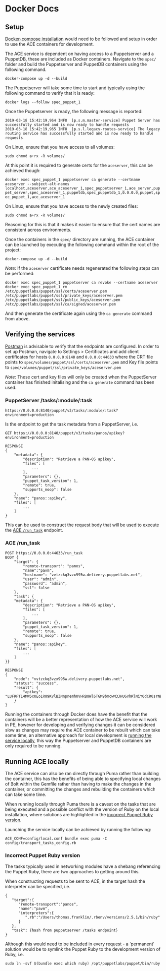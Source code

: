 # Docker Docs

## Setup

[Docker-compose installation](https://docs.docker.com/compose/install/) would need to be followed and setup in order to use the ACE containers for development.

The ACE service is dependent on having access to a Puppetserver and a PuppetDB, these are included as Docker containers. Navigate to the `spec/` folder and build the Puppetserver and PuppetDB containers using the following command.

```
docker-compose up -d --build
```

The Puppetserver will take some time to start and typically using the following command to verify that it is ready:

```
docker logs --follow spec_puppet_1
```

Once the Puppetserver is ready, the following message is reported:

```
2019-03-18 15:42:19,964 INFO  [p.s.m.master-service] Puppet Server has successfully started and is now ready to handle requests
2019-03-18 15:42:19,965 INFO  [p.s.l.legacy-routes-service] The legacy routing service has successfully started and is now ready to handle requests
```

On Linux, ensure that you have access to all volumes:

```
sudo chmod a+rx -R volumes/
```

At this point it is required to generate certs for the `aceserver`, this can be achieved though:

`docker exec spec_puppet_1 puppetserver ca generate --certname aceserver --subject-alt-names localhost,aceserver,ace_aceserver_1,spec_puppetserver_1,ace_server,puppet_server,spec_aceserver_1,puppetdb,spec_puppetdb_1,0.0.0.0,puppet,spec_puppet_1,ace_aceserver_1`

On Linux, ensure that you have access to the newly created files:

```
sudo chmod a+rx -R volumes/
```

Reasoning for this is that it makes it easier to ensure that the cert names are consistent across environments.

Once the containers in the `spec/` directory are running, the ACE container can be launched by executing the following command within the root of the project:

```
docker-compose up -d --build
```

_Note_: If the `aceserver` certificate needs regenerated the following steps can be performed:

```
docker exec spec_puppet_1 puppetserver ca revoke --certname aceserver
docker exec spec_puppet_1 rm /etc/puppetlabs/puppet/ssl/certs/aceserver.pem /etc/puppetlabs/puppet/ssl/private_keys/aceserver.pem /etc/puppetlabs/puppet/ssl/public_keys/aceserver.pem /etc/puppetlabs/puppet/ssl/ca/signed/aceserver.pem
```

And then generate the certificate again using the `ca generate` command from above.

## Verifying the services

[Postman](https://www.getpostman.com/) is advisable to verify that the endpoints are configured. In order to set up Postman, navigate to Settings > Certificates and add client certificates for hosts `0.0.0.0:8140` and `0.0.0.0:44633` where the CRT file points to `spec/volumes/puppet/ssl/certs/aceserver.pem` and Key file points to `spec/volumes/puppet/ssl/private_keys/aceserver.pem`

*Note*: These cert and key files will only be created when the PuppetServer container has finished initalising and the `ca generate` command has been used.

### PuppetServer /tasks/:module/:task

```
https://0.0.0.0:8140/puppet/v3/tasks/:module/:task?environment=production
```

Is the endpoint to get the task metadata from a PuppetServer, i.e.

```
GET https://0.0.0.0:8140/puppet/v3/tasks/panos/apikey?environment=production

RESPONSE
{
    "metadata": {
        "description": "Retrieve a PAN-OS apikey",
        "files": [
            ...
        ],
        "parameters": {},
        "puppet_task_version": 1,
        "remote": true,
        "supports_noop": false
    },
    "name": "panos::apikey",
    "files": [
        ...
    ]
}
```

This can be used to construct the request body that will be used to execute the [ACE `/run_task`](#ace-runtask) endpoint.

### ACE /run_task

```
POST https://0.0.0.0:44633/run_task
BODY {
	"target": {
		"remote-transport": "panos",
		"name":"pavm",
		"hostname": "vvtzckq3vzx995w.delivery.puppetlabs.net",
		"user": "admin",
		"password": "admin",
		"ssl": false
	},
	"task": {
    "metadata": {
        "description": "Retrieve a PAN-OS apikey",
        "files": [
            ...
        ],
        "parameters": {},
        "puppet_task_version": 1,
        "remote": true,
        "supports_noop": false
    },
    "name": "panos::apikey",
    "files": [
        ...
    ]
}}

RESPONSE
{
    "node": "vvtzckq3vzx995w.delivery.puppetlabs.net",
    "status": "success",
    "result": {
        "apikey": "LUFRPT14MW5xOEo1R09KVlBZNnpnemh0VHRBOWl6TGM9bXcwM3JHUGVhRlNiY0dCR0srNERUQT09"
    }
}
```

Running the containers through Docker does have the benefit that the containers will be a better representation of how the ACE service will work in PE, however for developing and verifying changes it can be considered slow as changes may require the ACE container to be rebuilt which can take some time, an alternative approach for local development is [running the service locally](#running-ace-locally), this way the Puppetserver and PuppetDB containers are only required to be running.

## Running ACE locally

The ACE service can also be ran directly through Puma rather than building the container, this has the benefits of being able to specifying local changes of Bolt within the Gemfile rather than having to make the changes in the container, or committing the changes and rebuilding the containers which can take some time.

When running locally through Puma there is a caveat on the tasks that are being executed and a possible conflict with the version of Ruby on the local installation, where solutions are highlighted in the [incorrect Puppet Ruby version](#incorrect-puppet-ruby-version).

Launching the service locally can be achieved by running the following:

```
ACE_CONF=config/local.conf bundle exec puma -C config/transport_tasks_config.rb
```

### Incorrect Puppet Ruby version

The tasks typically used in networking modules have a shebang referencing the Puppet Ruby, there are two approaches to getting around this.

When constructing requests to be sent to ACE, in the target hash the interpreter can be specified, i.e.

```
{
   "target":{
      "remote-transport":"panos",
      "name":"pavm",
      "interpreters":{
         ".rb":"/Users/thomas.franklin/.rbenv/versions/2.5.1/bin/ruby"
      }
   },
   "task": {hash from puppetserver /tasks endpoint}
}
```

Although this would need to be included in every request - a 'permanent' solution would be to symlink the Puppet Ruby to the development version of Ruby, i.e.

```
sudo ln -svf $(bundle exec which ruby) /opt/puppetlabs/puppet/bin/ruby
```
